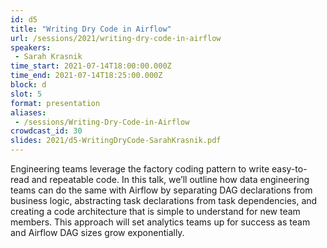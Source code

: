 ```yaml
---
id: d5
title: "Writing Dry Code in Airflow"
url: /sessions/2021/writing-dry-code-in-airflow
speakers:
 - Sarah Krasnik
time_start: 2021-07-14T18:00:00.000Z
time_end: 2021-07-14T18:25:00.000Z
block: d
slot: 5
format: presentation
aliases:
 - /sessions/Writing-Dry-Code-in-Airflow
crowdcast_id: 30
slides: 2021/d5-WritingDryCode-SarahKrasnik.pdf
---
```


Engineering teams leverage the factory coding pattern to write easy-to-read and repeatable code. In this talk, we’ll outline how data engineering teams can do the same with Airflow by separating DAG declarations from business logic, abstracting task declarations from task dependencies, and creating a code architecture that is simple to understand for new team members. This approach will set analytics teams up for success as team and Airflow DAG sizes grow exponentially.
